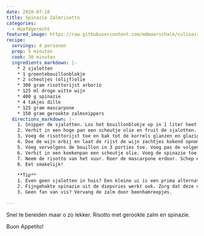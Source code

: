 ```yaml
---
date: 2020-07-10
title: Spinazie Zalmrisotto
categories:
  - Hoofdgerecht
featured_image: https://raw.githubusercontent.com/mdmaarschalk/culinair/master/fotos/zalmrisotto/zalmrisotto.jpg
recipe:
  servings: 4 personen
  prep: 5 minuten
  cook: 30 minuten
  ingredients_markdown: |-
    * 2 sjalotten
    * 1 groentebouillonblokje
    * 2 scheutjes (olijf)olie
    * 300 gram risottorijst arborio
    * 125 ml droge witte wijn
    * 400 g spinazie
    * 4 takjes dille
    * 125 gram mascarpone
    * 150 gram gerookte zalmsnippers
  directions_markdown: |-
    1. Snipper de sjalotten. Los het bouillonblokje op in 1 liter heet water. Hak de dille fijn.
    2. Verhit in een hoge pan een scheutje olie en fruit de sjalotten.
    3. Voeg de risottorijst toe en bak tot de korrels glanzen en glazig zijn, dit duurt wel een paar minuten. Blijf af en toe roeren.
    4. Doe de wijn erbij en laat de rijst de wijn zachtjes kokend opnemen.
    5. Voeg vervolgens de bouillon in 3 porties toe. Voeg pas de volgende portie toe als de rijst de bouillon heeft opgenomen. Kook de risotto zo in 18-20 min. beetgaar, regelmatig roeren.
    6. Verhit in een koekenpan een scheutje olie. Voeg de spinazie toe en laat al omscheppend slinken en het vocht verdampen.
    7. Neem de risotto van het vuur. Roer de mascarpone erdoor. Schep er de zalm, spinazie en dille door en breng naar wens op smaak met peper.
    8. Eet smakelijk!

    **Tip**
    1. Even geen sjalotten in huis? Een kleine ui is een prima alternatief.
    2. Fijngehakte spinazie uit de diepvries werkt ook. Zorg dat deze niet teveel vocht bevat, eventueel voor het samenvoegen in een vergiet laten uitlekken.
    3. Geen fan van vis? Vervang de zalm door beenhamreepjes.

---
```

Snel te bereiden maar o zo lekker. Risotto met gerookte zalm en spinazie.

Buon Appetito!
